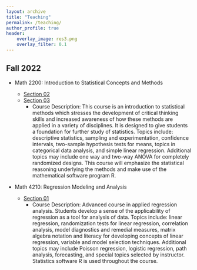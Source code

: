 ```yaml
---
layout: archive
title: "Teaching"
permalink: /teaching/
author_profile: true
header:
    overlay_image: res3.png 
    overlay_filter: 0.1
---
```





## Fall 2022

* Math 2200:  Introduction to Statistical Concepts and Methods
    + <a href="https://canvas.csub.edu/" target="_blank"> Section 02 </a>
    + <a href="https://canvas.csub.edu/" target="_blank"> Section 03 </a>
        + Course Description: This course is an introduction to statistical methods which stresses the development of critical thinking skills and increased awareness of how these methods are applied in a variety of disciplines. It is designed to give students a foundation for further study of statistics. Topics include: descriptive statistics, sampling and experimentation, confidence intervals, two-sample hypothesis tests for means, topics in categorical data analysis, and simple linear regression. Additional topics may include one way and two-way ANOVA for completely randomized designs. This course will emphasize the statistical reasoning underlying the methods and make use of the mathematical software program R.  
    
* Math 4210: Regression Modeling and Analysis
    + <a href="https://canvas.csub.edu/" target="_blank"> Section 01 </a>
        + Course Description: Advanced course in applied regression analysis. Students develop a sense of the applicability of regression as a tool for analysis of data. Topics include: linear regression, randomization tests for linear regression, correlation analysis, model diagnostics and remedial measures, matrix algebra notation and literacy for developing concepts of linear regression, variable and model selection techniques. Additional topics may include Poisson regression, logistic regression, path analysis, forecasting, and special topics selected by instructor. Statistics software R is used throughout the course. 